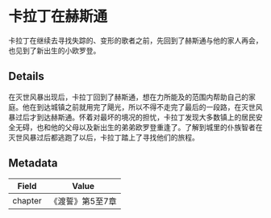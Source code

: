 # 卡拉丁在赫斯通
卡拉丁在继续去寻找失踪的、变形的歌者之前，先回到了赫斯通与他的家人再会，也见到了新出生的小欧罗登。

## Details
在灭世风暴出现后，卡拉丁回到了赫斯通，想在力所能及的范围内帮助自己的家庭。他在到达城镇之前就用完了飓光，所以不得不走完了最后的一段路，在灭世风暴过后才到达赫斯通。怀着对最坏的境况的担忧，卡拉丁发现大多数镇上的居民安全无碍，也和他的父母以及新出生的弟弟欧罗登重逢了。了解到城里的仆族智者在灭世风暴过后都逃跑了以后，卡拉丁踏上了寻找他们的旅程。

## Metadata
| Field | Value |
| ----- | ----- |
| chapter | 《渡誓》第5至7章 |
